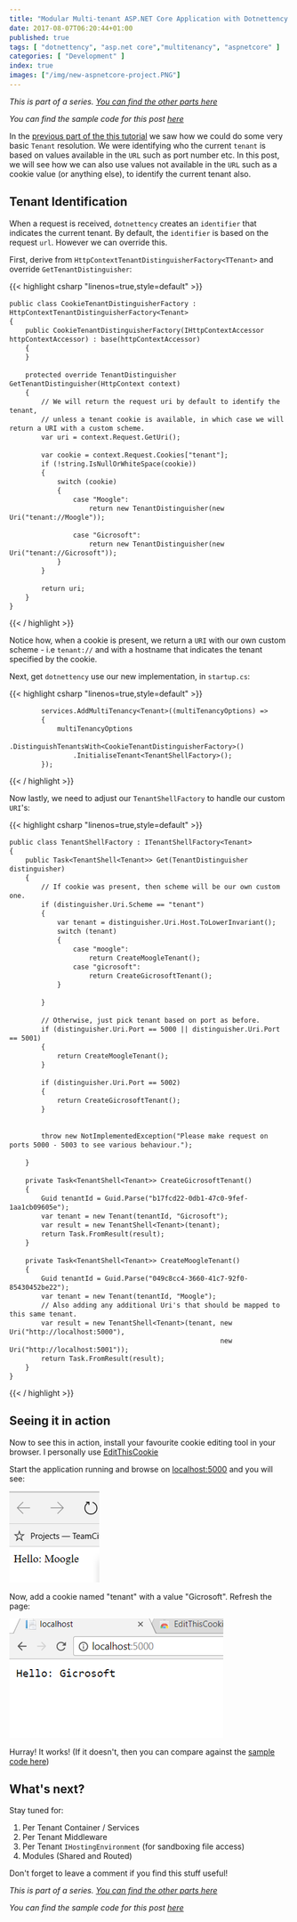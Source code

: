 ```yaml
---
title: "Modular Multi-tenant ASP.NET Core Application with Dotnettency - Part 2"
date: 2017-08-07T06:20:44+01:00
published: true
tags: [ "dotnettency", "asp.net core","multitenancy", "aspnetcore" ]
categories: [ "Development" ]
index: true
images: ["/img/new-aspnetcore-project.PNG"]
---
```


*This is part of a series. [You can find the other parts here](/tags/dotnettency/)*

*You can find the sample code for this post [here](https://github.com/dazinator/Dotnettency.Samples)*

In the [previous part of the this tutorial](/tutorial/creating-modular-multi-tenant-asp-net-core-application-with-dotnettency-part-1/) we saw how we could do some very basic `Tenant` resolution. We were identifying who the current `tenant` is based on values available in the `URL` such as port number etc. In this post, we will see how we can also use values not available in the `URL` such as a cookie value (or anything else), to identify the current tenant also. 

<!--more--> 
## Tenant Identification

When a request is received, `dotnettency` creates an `identifier` that indicates the current tenant. By default, the `identifier` is based on the request `url`. However we can override this.

First, derive from `HttpContextTenantDistinguisherFactory<TTenant>` and override `GetTenantDistinguisher`:

{{< highlight csharp "linenos=true,style=default" >}}

    public class CookieTenantDistinguisherFactory : HttpContextTenantDistinguisherFactory<Tenant>
    {
        public CookieTenantDistinguisherFactory(IHttpContextAccessor httpContextAccessor) : base(httpContextAccessor)
        {
        }

        protected override TenantDistinguisher GetTenantDistinguisher(HttpContext context)
        {
            // We will return the request uri by default to identify the tenant,
            // unless a tenant cookie is available, in which case we will return a URI with a custom scheme.
            var uri = context.Request.GetUri();

            var cookie = context.Request.Cookies["tenant"];
            if (!string.IsNullOrWhiteSpace(cookie))
            {
                switch (cookie)
                {
                    case "Moogle":
                        return new TenantDistinguisher(new Uri("tenant://Moogle"));

                    case "Gicrosoft":
                        return new TenantDistinguisher(new Uri("tenant://Gicrosoft"));
                }
            }

            return uri;
        }
    }

{{< / highlight >}}

Notice how, when a cookie is present, we return a `URI` with our own custom scheme - i.e `tenant://` and with a hostname that indicates the tenant specified by the cookie.

Next, get `dotnettency` use our new implementation, in `startup.cs`:

{{< highlight csharp "linenos=true,style=default" >}}

            services.AddMultiTenancy<Tenant>((multiTenancyOptions) =>
            {
                multiTenancyOptions
                    .DistinguishTenantsWith<CookieTenantDistinguisherFactory>()
                    .InitialiseTenant<TenantShellFactory>();
            });

{{< / highlight >}}

Now lastly, we need to adjust our `TenantShellFactory` to handle our custom `URI`'s:

{{< highlight csharp "linenos=true,style=default" >}}

    public class TenantShellFactory : ITenantShellFactory<Tenant>
    {
        public Task<TenantShell<Tenant>> Get(TenantDistinguisher distinguisher)
        {
            // If cookie was present, then scheme will be our own custom one.         
            if (distinguisher.Uri.Scheme == "tenant")
            {
                var tenant = distinguisher.Uri.Host.ToLowerInvariant();
                switch (tenant)
                {
                    case "moogle":
                        return CreateMoogleTenant();
                    case "gicrosoft":
                        return CreateGicrosoftTenant();
                }

            }

            // Otherwise, just pick tenant based on port as before.
            if (distinguisher.Uri.Port == 5000 || distinguisher.Uri.Port == 5001)
            {
                return CreateMoogleTenant();
            }

            if (distinguisher.Uri.Port == 5002)
            {
                return CreateGicrosoftTenant();
            }


            throw new NotImplementedException("Please make request on ports 5000 - 5003 to see various behaviour.");

        }

        private Task<TenantShell<Tenant>> CreateGicrosoftTenant()
        {
            Guid tenantId = Guid.Parse("b17fcd22-0db1-47c0-9fef-1aa1cb09605e");
            var tenant = new Tenant(tenantId, "Gicrosoft");
            var result = new TenantShell<Tenant>(tenant);
            return Task.FromResult(result);
        }

        private Task<TenantShell<Tenant>> CreateMoogleTenant()
        {
            Guid tenantId = Guid.Parse("049c8cc4-3660-41c7-92f0-85430452be22");
            var tenant = new Tenant(tenantId, "Moogle");
            // Also adding any additional Uri's that should be mapped to this same tenant.
            var result = new TenantShell<Tenant>(tenant, new Uri("http://localhost:5000"),
                                                         new Uri("http://localhost:5001"));
            return Task.FromResult(result);
        }
    }

 {{< / highlight >}}

## Seeing it in action

Now to see this in action, install your favourite cookie editing tool in your browser. I personally use [EditThisCookie](https://chrome.google.com/webstore/detail/editthiscookie/fngmhnnpilhplaeedifhccceomclgfbg?)

Start the application running and browse on [localhost:5000](http://localhost:5000) and you will see:

![dotnettency-helloworld-moogle.PNG](/img/dotnettencyhelloworldmoogle.PNG)

Now, add a cookie named "tenant" with a value "Gicrosoft". Refresh the page:

![dotnettency-cookie-gicrosoft.PNG](/img/dotnettencycookiegicrosoft.PNG)

Hurray! It works! (If it doesn't, then you can compare against the [sample code here](https://github.com/dazinator/Dotnettency.Samples))

## What's next?

Stay tuned for:

1. Per Tenant Container / Services
2. Per Tenant Middleware
3. Per Tenant `IHostingEnvironment` (for sandboxing file access)
4. Modules (Shared and Routed)

Don't forget to leave a comment if you find this stuff useful!


*This is part of a series. [You can find the other parts here](/tags/dotnettency/)*

*You can find the sample code for this post [here](https://github.com/dazinator/Dotnettency.Samples)*